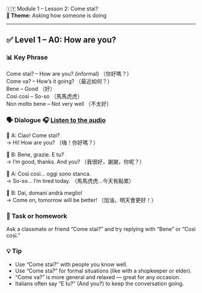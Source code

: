 🇮🇹 Module 1 – Lesson 2: Come stai?  
**📘 Theme:** Asking how someone is doing

---

## ✅ Level 1 – A0: How are you?

### 📊 Key Phrase  
   Come stai? – How are you? (informal) （你好嗎？）  
   Come va? – How’s it going? （最近如何？）  
   Bene – Good （好）  
   Così così – So-so （馬馬虎虎）  
   Non molto bene – Not very well （不太好）

### 🗣️ Dialogue 🎧 [Listen to the audio](https://yourdomain.com/audio/lesson2.mp3)

   👩 A: Ciao! Come stai?  
   → Hi! How are you? （嗨！你好嗎？）

   👨 B: Bene, grazie. E tu?  
   → I’m good, thanks. And you? （我很好，謝謝，你呢？）

   👩 A: Così così… oggi sono stanca.  
   → So-so… I’m tired today. （馬馬虎虎…今天有點累）

   👨 B: Dai, domani andrà meglio!  
   → Come on, tomorrow will be better! （加油，明天會更好！）

### 🌟 Task or homework  
   Ask a classmate or friend “Come stai?” and try replying with “Bene” or “Così così.”

### 💡 Tip  
   - Use “Come stai?” with people you know well.  
   - Use “Come sta?” for formal situations (like with a shopkeeper or elder).  
   - “Come va?” is more general and relaxed — great for any occasion.  
   - Italians often say “E tu?” (And you?) to keep the conversation going.
